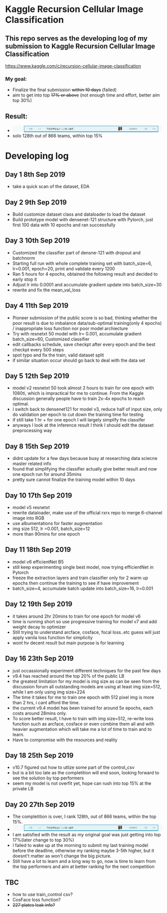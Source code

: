 # Kaggle Recursion Cellular Image Classification
## This repo serves as the developing log of my submission to Kaggle Recursion Cellular Image Classification
https://www.kaggle.com/c/recursion-cellular-image-classification

### My goal:
- Finalize the final submission ~~within 10 days~~ (failed)
- aim to get into top ~~17% or above~~ (not enough time and effort, better aim top 30%)

## Result:
- ![p1](https://github.com/fiyero/RCIC_kaggle/blob/master/RCIC_rank.JPG)<br/>
- solo 128th out of 866 teams, within top 15%

# Developing log
## Day 1 8th Sep 2019
- take a quick scan of the dataset, EDA

## Day 2 9th Sep 2019
- Build customize dataset class and dataloader to load the dataset
- Build prototype model with densenet-121 structure with Pytorch, just first 100 data with 10 epochs and ran successfully

## Day 3 10th Sep 2019
- Customized the classifier part of densne-121 with dropout and batchnorm
- Starting full run with whole complete training set with batch_size=6, lr=0.001, epoch=20, print and validate every 1200
- Ran 5 hours for 4 epochs, obtained the following result and decided to early stop it <br/>
- Adjust lr into 0.0001 and accumulate gradient update into batch_size=30
- rewrite and fix the mean_val_loss

## Day 4 11th Sep 2019
- Pioneer submission of the public score is so bad, thinking whether the poor result is due to imbalance data/sub-optimal training(only 4 epochs) / inappropriate loss function nor poor model archiecture
- Try with resnetxt 50 model with lr= 0.001, accumulate gradient batch_size=60, Customized classifier
- edit callbacks schedule, save checkpt after every epoch and the best checkpt every 500 steps
- spot typo and fix the train, valid dataset split
- if similar situation occur should go back to deal with the data set

## Day 5 12th Sep 2019
- model v2 resnetxt 50 took almost 2 hours to train for one epoch with 1080ti, which is impractical for me to continue. From the Kaggle discussion generally people have to train 2x-4x epochs to reach optimal. 
- I switch back to densenet121 for model v3, reduce half of input size, only do validation per epoch to cut down the training time for testing
- if still take 1 hr + for one epoch I will largely simplify the classifer 
- anyways I look at the inference result I think I should edit the dataset preprocessing way 

## Day 8 15th Sep 2019
- didnt update for a few days because busy at researching data sciecne master related info
- found that simplifying the classifier actually give better result and now one epoch run for around 35mins
- pretty sure cannot finalize the training model within 10 days

## Day 10 17th Sep 2019
- model v5 resnetxt
- rewrite dataloader, make use of the official rxrx repo to merge 6-channel image into RGB
- use albumentations for faster augmentation
- img size 512, lr =0.001, batch_size=12
- more than 90mins for one epoch

## Day 11 18th Sep 2019
- model v6 efficientNet B5
- still keep experimenting single best model, now trying efficientNet in Pytorch
- freeze the extraction layers and train classifier only for 2 warm up epochs then continue the training to see if have improvement
- batch_size=4, accumulate batch update into batch_size=16, lr=0.001

## Day 12 19th Sep 2019
- it takes around 2hr 20mins to train for one epoch for model v6
- time is running short so use progressive training for model v7 and add weight decay to optimizer
- Still trying to understand arcface, cosface, focal loss..etc guess will just apply vanila loss function for simplicity
- wont hv decent result but main purpose is for learning

## Day 16 23th Sep 2019
- just occassionally experiment different techniques for the past few days
- v9.4 has reached around the top 20% of the public LB
- the greatest limitation for my model is img size as can be seen from the discussion forum all outstanding models are using at least img size=512, while I am only using img size=224
- The time it takes for me to train one epoch with 512 pixel img is more than 2 hrs, i cant afford the time.
- the current v9.4 model has been trained for around 5x epochs, each costs around 28mins only.
- To score better result, I have to train with img size=512, re-write loss function such as arcface, cosface or even 
combine them all and with heavier augmentation which will take me a lot of time to train and to learn.
- Have to compromise with the resources and reality

## Day 18 25th Sep 2019
- v10.7 figured out how to utlize some part of the control_csv
- but is a bit too late as the completition will end soon, looking forward to see the solution by top performers
- seem my model is not overfit yet, hope can rush into top 15% at the private LB

## Day 20 27th Sep 2019
- The completition is over, I rank 128th, out of 866 teams, within the top 15%.
- ![p1](https://github.com/fiyero/RCIC_kaggle/blob/master/RCIC_rank.JPG)<br/>
- I am satisfied with the result as my original goal was just getting into top 17%(later change to top 30%)
- I failed to wake up at the morning to submit my last training model before the deadline, otherwise my ranking maybe 3-5th higher, but it doesnt't matter as won't change the big picture.
- Still have a lot to learn and a long way to go, now is time to learn from the top performers and aim at better ranking for the next competition

## TBC
- how to use train_control csv?
- CosFace loss function?
- ~~227 plates leak info?~~
